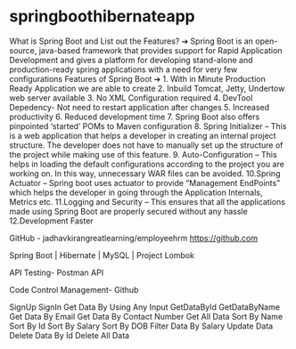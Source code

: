 # springboothibernateapp
What is Spring Boot and List out the Features?
➔ Spring Boot is an open-source, java-based framework that provides 
support for Rapid Application Development and gives a platform for 
developing stand-alone and production-ready spring applications with 
a need for very few configurations
Features of Spring Boot
➔ 1. With in Minute Production Ready Application we are able to create
2. Inbuild Tomcat, Jetty, Undertow web server available
3. No XML Configuration required
4. DevTool Depedency- Not need to restart application after changes
5. Increased productivity
6. Reduced development time
7. Spring Boot also offers pinpointed ‘started’ POMs to Maven 
configuration
8. Spring Initializer – This is a web application that helps a developer 
in creating an internal project structure. The developer does not 
have to manually set up the structure of the project while making 
use of this feature.
9. Auto-Configuration – This helps in loading the default 
configurations according to the project you are working on. In this 
way, unnecessary WAR files can be avoided.
10.Spring Actuator – Spring boot uses actuator to provide 
“Management EndPoints” which helps the developer in going 
through the Application Internals, Metrics etc.
11.Logging and Security – This ensures that all the applications made 
using Spring Boot are properly secured without any hassle
12.Development Faster


GitHub - jadhavkirangreatlearning/employeehrm
https://github.com


Spring Boot | Hibernate | MySQL | Project Lombok 

API Testing- Postman API


Code Control Management- Github

SignUp
SignIn
Get Data By Using Any Input
GetDataById
GetDataByName
Get Data By Email
Get Data By Contact Number
Get All Data
Sort By Name
Sort By Id
Sort By Salary
Sort By DOB
Filter Data By Salary
Update Data
Delete Data By Id
Delete All Data